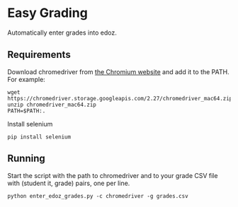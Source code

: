 # Easy Grading
Automatically enter grades into edoz.

## Requirements
Download chromedriver from [the Chromium website](https://sites.google.com/a/chromium.org/chromedriver/downloads) and add it to the PATH. For example:
```
wget https://chromedriver.storage.googleapis.com/2.27/chromedriver_mac64.zip
unzip chromedriver_mac64.zip
PATH=$PATH:.
```

Install selenium
```
pip install selenium
```

## Running
Start the script with the path to chromedriver and to your grade CSV file with (student it, grade) pairs, one per line.
```
python enter_edoz_grades.py -c chromedriver -g grades.csv
```
